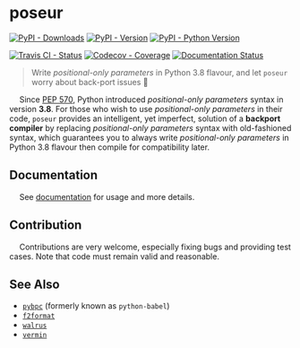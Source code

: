 # poseur

[![PyPI - Downloads](https://pepy.tech/badge/python-poseur)](https://pepy.tech/count/python-poseur)
[![PyPI - Version](https://img.shields.io/pypi/v/python-poseur.svg)](https://pypi.org/project/python-poseur)
[![PyPI - Python Version](https://img.shields.io/pypi/pyversions/python-poseur.svg)](https://pypi.org/project/python-poseur)

[![Travis CI - Status](https://img.shields.io/travis/pybpc/poseur.svg)](https://travis-ci.com/pybpc/poseur)
[![Codecov - Coverage](https://codecov.io/gh/pybpc/poseur/branch/master/graph/badge.svg)](https://codecov.io/gh/pybpc/poseur)
[![Documentation Status](https://readthedocs.org/projects/bpc-poseur/badge/?version=latest)](https://bpc-poseur.readthedocs.io/en/latest/)
<!-- [![LICENSE](https://img.shields.io/badge/license-Anti%20996-blue.svg)](https://github.com/996icu/996.ICU/blob/master/LICENSE) -->

> Write *positional-only parameters* in Python 3.8 flavour, and let `poseur` worry about back-port issues :beer:

&emsp; Since [PEP 570](https://www.python.org/dev/peps/pep-0572/), Python introduced *positional-only parameters*
syntax in version __3.8__. For those who wish to use *positional-only parameters* in their code, `poseur` provides an
intelligent, yet imperfect, solution of a **backport compiler** by replacing *positional-only parameters* syntax with
old-fashioned syntax, which guarantees you to always write *positional-only parameters* in Python 3.8 flavour then
compile for compatibility later.

## Documentation

&emsp; See [documentation](https://bpc-poseur.readthedocs.io/en/latest/) for usage and more details.

## Contribution

&emsp; Contributions are very welcome, especially fixing bugs and providing test cases.
Note that code must remain valid and reasonable.

## See Also

- [`pybpc`](https://github.com/pybpc/bpc) (formerly known as `python-babel`)
- [`f2format`](https://github.com/pybpc/f2format)
- [`walrus`](https://github.com/pybpc/walrus)
- [`vermin`](https://github.com/netromdk/vermin)
